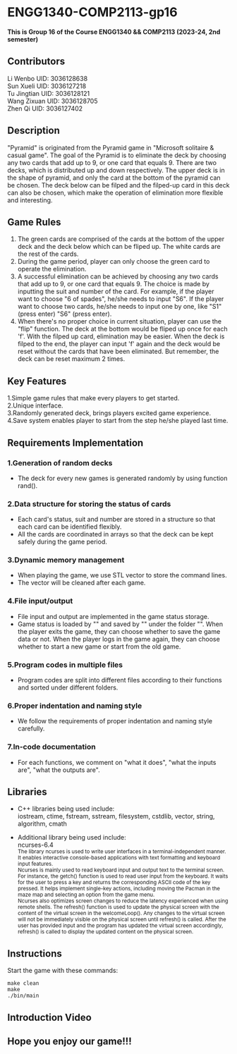 # ENGG1340-COMP2113-gp16
**This is Group 16 of the Course ENGG1340 && COMP2113 (2023-24, 2nd semester)**

## Contributors
Li Wenbo UID: 3036128638 <br>
Sun Xueli UID: 3036127218<br>
Tu Jingtian UID: 3036128121 <br>
Wang Zixuan UID: 3036128705 <br>
Zhen Qi UID: 3036127402

## Description
"Pyramid" is originated from the Pyramid game in "Microsoft solitaire & casual game". The goal of the Pyramid is to eliminate the deck by choosing any two cards that add up to 9, or one card that equals 9. There are two decks, which is distributed up and down respectively. The upper deck is in the shape of pyramid, and only the card at the bottom of the pyramid can be chosen. The deck below can be filped and the filped-up card in this deck can also be chosen, which make the operation of elimination more flexible and interesting.

## Game Rules
1. The green cards are comprised of the cards at the bottom of the upper deck and the deck below which can be fliped up. The white cards are the rest of the cards.
2. During the game period, player can only choose the green card to operate the elimination.
3. A successful elimination can be achieved by choosing any two cards that add up to 9, or one card that equals 9. The choice is made by inputting the suit and number of the card. For example, if the player want to choose "6 of spades", he/she needs to input "S6". If the player want to choose two cards, he/she needs to input one by one, like "S1" (press enter) "S6" (press enter).
4. When there's no proper choice in current situation, player can use the "flip" function. The deck at the bottom would be fliped up once for each 'f'. With the filped up card, elimination may be easier. When the deck is filped to the end, the player can input 'f' again and the deck would be reset without the cards that have been eliminated. But remember, the deck can be reset maximum 2 times.

## Key Features
1.Simple game rules that make every players to get started. <br>
2.Unique interface. <br>
3.Randomly generated deck, brings players excited game experience. <br>
4.Save system enables player to start from the step he/she played last time. <br>

## Requirements Implementation
### 1.Generation of random decks
* The deck for every new games is generated randomly by using function rand().

### 2.Data structure for storing the status of cards
* Each card's status, suit and number are stored in a structure so that each card can be identified flexibly.
* All the cards are coordinated in arrays so that the deck can be kept safely during the game period.

### 3.Dynamic memory management
* When playing the game, we use STL vector to store the command lines.
* The vector will be cleaned after each game.

### 4.File input/output
* File input and output are implemented in the game status storage.
* Game status is loaded by "" and saved by "" under the folder "".
  When the player exits the game, they can choose whether to save the game data or not.
  When the player logs in the game again, they can choose whether to start a new game or start from
  the old game.

### 5.Program codes in multiple files
* Program codes are split into different files according to their functions and sorted under different folders.

### 6.Proper indentation and naming style
* We follow the requirements of proper indentation and naming style carefully.

### 7.In-code documentation
* For each functions, we comment on "what it does", "what the inputs are", "what the outputs are".

## Libraries
* C++ libraries being used include: <br>
iostream, ctime, fstream, sstream, filesystem, cstdlib, vector, string, algorithm, cmath

* Additional library being used include: <br>
ncurses-6.4 <br>
<sub>The library ncurses is used to write user interfaces in a terminal-independent manner. It enables interactive console-based applications with text formatting and keyboard input features. <br>
Ncurses is mainly used to read keyboard input and output text to the terminal screen. For instance, the getch() function is used to read user input from the keyboard. It waits for the user to press a key and returns the corresponding ASCII code of the key pressed. It helps implement single-key actions, including moving the Pacman in the maze map and selecting an option from the game menu. <br>
Ncurses also optimizes screen changes to reduce the latency experienced when using remote shells. The refresh() function is used to update the physical screen with the content of the virtual screen in the welcomeLoop(). Any changes to the virtual screen will not be immediately visible on the physical screen until refresh() is called. After the user has provided input and the program has updated the virtual screen accordingly, refresh() is called to display the updated content on the physical screen.</sub>

## Instructions
Start the game with these commands: 
```
make clean
make
./bin/main
```

## Introduction Video

## Hope you enjoy our game!!!
